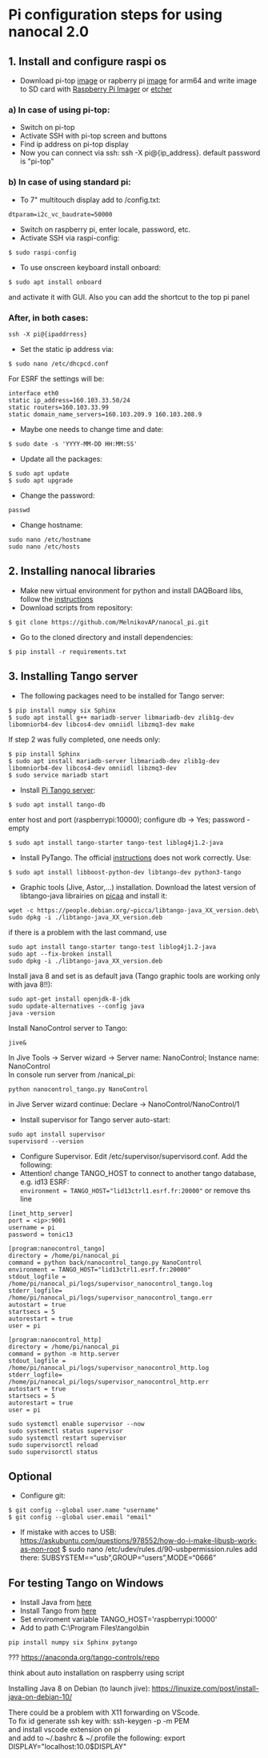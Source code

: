 # Pi configuration steps for using nanocal 2.0


## 1. Install and configure raspi os

- Download pi-top [image](https://www.pi-top.com/resources/download-os) or rapberry pi [image](https://downloads.raspberrypi.org/raspios_arm64/images/) for arm64 and write image to SD card with [Raspberry Pi Imager](https://www.raspberrypi.com/software/) or [etcher](https://www.balena.io/etcher/)
### a) In case of using pi-top:
- Switch on pi-top  
- Activate SSH with pi-top screen and buttons
- Find ip address on pi-top display
- Now you can connect via ssh: ssh -X pi@{ip_address}. default password is "pi-top"
### b) In case of using standard pi:
- To 7" multitouch display add to /config.txt: 
```
dtparam=i2c_vc_baudrate=50000
```  
- Switch on raspberry pi, enter locale, password, etc.  
- Activate SSH via raspi-config:
```
$ sudo raspi-config
```
- To use onscreen keyboard install onboard: 
```
$ sudo apt install onboard
```
and activate it with GUI. Also you can add the shortcut to the top pi panel  
### After, in both cases:
```
ssh -X pi@{ipaddrress}
```
- Set the static ip address via: 
```
$ sudo nano /etc/dhcpcd.conf
```
For ESRF the settings will be: 
```
interface eth0
static ip_address=160.103.33.50/24
static routers=160.103.33.99
static domain_name_servers=160.103.209.9 160.103.208.9
```
- Maybe one needs to change time and date:  
```
$ sudo date -s 'YYYY-MM-DD HH:MM:SS'
```
- Update all the packages:
```
$ sudo apt update  
$ sudo apt upgrade
```
- Change the password:
```
passwd
```
- Change hostname:
```
sudo nano /etc/hostname
sudo nano /etc/hosts
```

## 2. Installing nanocal libraries

- Make new virtual environment for python and install DAQBoard libs, follow the [instructions](https://github.com/MelnikovAP/nanocal_pi/blob/main/README.md) 
- Download scripts from repository:
```
$ git clone https://github.com/MelnikovAP/nanocal_pi.git
```
- Go to the cloned directory and install dependencies:
```
$ pip install -r requirements.txt
```

## 3. Installing Tango server

- The following packages need to be installed for Tango server:
```
$ pip install numpy six Sphinx
$ sudo apt install g++ mariadb-server libmariadb-dev zlib1g-dev libomniorb4-dev libcos4-dev omniidl libzmq3-dev make
```
If step 2 was fully completed, one needs only:  
```
$ pip install Sphinx
$ sudo apt install mariadb-server libmariadb-dev zlib1g-dev libomniorb4-dev libcos4-dev omniidl libzmq3-dev
$ sudo service mariadb start
```
- Install [Pi Tango server](https://tango-controls.readthedocs.io/en/latest/installation/tango-on-raspberry-pi.html):
``` 
$ sudo apt install tango-db
```
enter host and port (raspberrypi:10000); configure db -> Yes; password - empty  
``` 
$ sudo apt install tango-starter tango-test liblog4j1.2-java  
```
- Install PyTango. The official [instructions](https://gitlab.com/tango-controls/pytango) does not work correctly. Use:
```
$ sudo apt install libboost-python-dev libtango-dev python3-tango
```
- Graphic tools (Jive, Astor,…) installation. Download the latest version of libtango-java librairies on [picaa](https://people.debian.org/~picca/) and install it:
```
wget -c https://people.debian.org/~picca/libtango-java_XX_version.deb\
sudo dpkg -i ./libtango-java_XX_version.deb
```
if there is a problem with the last command, use 
```
sudo apt install tango-starter tango-test liblog4j1.2-java
sudo apt --fix-broken install
sudo dpkg -i ./libtango-java_XX_version.deb
```  
Install java 8 and set is as default java (Tango graphic tools are working only with java 8!!):
```
sudo apt-get install openjdk-8-jdk
sudo update-alternatives --config java
java -version
```
Install NanoControl server to Tango:
```
jive&
```
In Jive Tools -> Server wizard -> Server name: NanoControl; Instance name: NanoControl  
In console run server from /nanical_pi:
```
python nanocontrol_tango.py NanoControl
```
in Jive Server wizard continue: Declare -> NanoControl/NanoControl/1 



- Install supervisor for Tango server auto-start:  
```
sudo apt install supervisor
supervisord --version
```
- Configure Supervisor. Edit /etc/supervisor/supervisord.conf. Add the following:  
- Attention! change TANGO_HOST to connect to another tango database, e.g. id13 ESRF:  
```environment = TANGO_HOST="lid13ctrl1.esrf.fr:20000"``` or remove ths line  
```
[inet_http_server]
port = <ip>:9001
username = pi
password = tonic13

[program:nanocontrol_tango]
directory = /home/pi/nanocal_pi
command = python back/nanocontrol_tango.py NanoControl
environment = TANGO_HOST="lid13ctrl1.esrf.fr:20000"
stdout_logfile = /home/pi/nanocal_pi/logs/supervisor_nanocontrol_tango.log
stderr_logfile= /home/pi/nanocal_pi/logs/supervisor_nanocontrol_tango.err
autostart = true
startsecs = 5
autorestart = true
user = pi

[program:nanocontrol_http]
directory = /home/pi/nanocal_pi
command = python -m http.server
stdout_logfile = /home/pi/nanocal_pi/logs/supervisor_nanocontrol_http.log
stderr_logfile= /home/pi/nanocal_pi/logs/supervisor_nanocontrol_http.err
autostart = true
startsecs = 5
autorestart = true
user = pi
```
```
sudo systemctl enable supervisor --now
sudo systemctl status supervisor
sudo systemctl restart supervisor
sudo supervisorctl reload
sudo supervisorctl status
```

## Optional

- Configure git:
```
$ git config --global user.name "username"
$ git config --global user.email "email"
```

- If mistake with acces to USB:
https://askubuntu.com/questions/978552/how-do-i-make-libusb-work-as-non-root
$ sudo nano /etc/udev/rules.d/90-usbpermission.rules
add there: SUBSYSTEM==“usb”,GROUP=“users”,MODE=“0666”

## For testing Tango on Windows
- Install Java from [here](https://www.java.com/en/download/)  
- Install Tango from [here](https://www.tango-controls.org/downloads/)  
- Set enviroment variable TANGO_HOST='raspberrypi:10000'  
- Add to path C:\Program Files\tango\bin  
```
pip install numpy six Sphinx pytango 
```



???
https://anaconda.org/tango-controls/repo

think about auto installation on raspberry using script



Installing Java 8 on Debian (to launch jive):
https://linuxize.com/post/install-java-on-debian-10/


There could be a problem with X11 forwarding on VScode.    
To fix id generate ssh key with: ssh-keygen -p -m PEM  
and install vscode extension on pi  
and add to ~/.bashrc & ~/.profile the following: export DISPLAY="localhost:10.0$DISPLAY"
